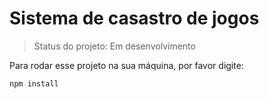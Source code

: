 <h1>Sistema de casastro de jogos</h1>

> Status do projeto: Em desenvolvimento

Para rodar esse projeto na sua máquina, por favor digite: 

```
npm install
```
